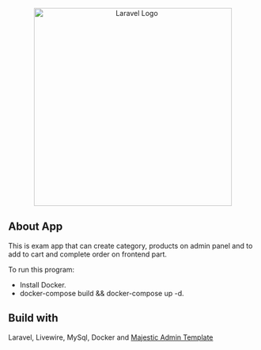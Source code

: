 <p align="center"><a href="https://laravel.com" target="_blank"><img src="https://raw.githubusercontent.com/laravel/art/master/logo-lockup/5%20SVG/2%20CMYK/1%20Full%20Color/laravel-logolockup-cmyk-red.svg" width="400" alt="Laravel Logo"></a></p>

## About App

This is exam app that can create category, products on admin panel and to add to cart and complete order on frontend part.

To run this program:

- Install Docker.
- docker-compose build && docker-compose up -d.

## Build with

Laravel, Livewire, MySql, Docker and [Majestic Admin Template](https://github.com/BootstrapDash/MajesticAdmin-Free-Bootstrap-Admin-Template)

